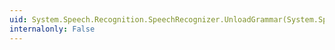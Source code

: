 ```yaml
---
uid: System.Speech.Recognition.SpeechRecognizer.UnloadGrammar(System.Speech.Recognition.Grammar)
internalonly: False
---
```

